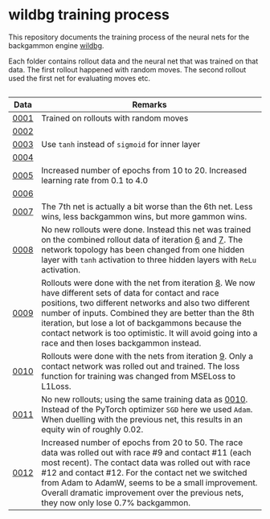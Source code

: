 # wildbg training process

This repository documents the training process of the neural nets for the backgammon engine [wildbg](https://github.com/carsten-wenderdel/wildbg).

Each folder contains rollout data and the neural net that was trained on that data.
The first rollout happened with random moves. The second rollout used the first net for evaluating moves etc.

## 

| Data | Remarks |
| -------- | ------- |
| [0001](data/0001/) | Trained on rollouts with random moves |
| [0002](data/0002/) | |
| [0003](data/0003/) | Use `tanh` instead of `sigmoid` for inner layer |
| [0004](data/0004/) | |
| [0005](data/0005/) | Increased number of epochs from 10 to 20. Increased learning rate from 0.1 to 4.0 |
| [0006](data/0006/) | |
| [0007](data/0007/) | The 7th net is actually a bit worse than the 6th net. Less wins, less backgammon wins, but more gammon wins. |
| [0008](data/0008/) | No new rollouts were done. Instead this net was trained on the combined rollout data of iteration [6](data/0006/rollouts.csv) and [7](data/0007/rollouts.csv). The network topology has been changed from one hidden layer with `tanh` activation to three hidden layers with `ReLu` activation. |
| [0009](data/0009/) | Rollouts were done with the net from iteration [8](data/0008/wildbg.onnx). We now have different sets of data for contact and race positions, two different networks and also two different number of inputs. Combined they are better than the 8th iteration, but lose a lot of backgammons because the contact network is too optimistic. It will avoid going into a race and then loses backgammon instead. |
| [0010](data/0010/) | Rollouts were done with the nets from iteration [9](data/0009/). Only a contact network was rolled out and trained. The loss function for training was changed from MSELoss to L1Loss. |
| [0011](data/0011/) | No new rollouts; using the same training data as [0010](data/0010/). Instead of the PyTorch optimizer `SGD` here we used `Adam`. When duelling with the previous net, this results in an equity win of roughly 0.02. |
| [0012](data/0012/) | Increased number of epochs from 20 to 50. The race data was rolled out with race #9 and contact #11 (each most recent). The contact data was rolled out with race #12 and contact #12. For the contact net we switched from Adam to AdamW, seems to be a small improvement. Overall dramatic improvement over the previous nets, they now only lose 0.7% backgammon. |
